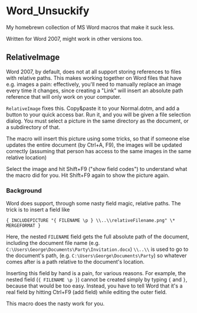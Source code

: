Word_Unsuckify
==============

My homebrewn collection of MS Word macros that make it suck less.

Written for Word 2007, might work in other versions too.

RelativeImage
-------------

Word 2007, by default, 
does not at all support storing references to files with relative paths. 
This makes working together on Word files that have e.g. images a pain: 
effectively, you'll need to manually replace an image every time it changes, 
since creating a "Link" will insert an absolute path reference that will only work on your computer.

`RelativeImage` fixes this. 
Copy&paste it to your Normal.dotm, and add a button to your quick access bar.
Run it, and you will be given a file selection dialog. 
You must select a picture in the same directory as the document, or a subdirectory of that.

The macro will insert this picture using some tricks, 
so that if someone else updates the entire document (by Ctrl+A, F9),
the images will be updated correctly 
(assuming that person has access to the same images in the same relative location)

Select the image and hit Shift+F9 ("show field codes") to understand what the macro did for you. 
Hit Shift+F9 again to show the picture again.


### Background

Word does support, 
through some nasty field magic, 
relative paths. 
The trick is to insert a field like

    { INCLUDEPICTURE "{ FILENAME \p } \\..\\relativeFilename.png" \* MERGEFORMAT }

Here, the nested `FILENAME` field gets the full absolute path of the document, 
including the document file name
(e.g. `C:\Users\George\Documents\Party\Invitation.docx`)
`\\..\\` is used to go to the document's path, 
(e.g. `C:\Users\George\Documents\Party`)
so whatever comes after is a path relative to the document's location.

Inserting this field by hand is a pain, for various reasons.
For example, the nested field (`{ FILENAME \p }`) cannot be created simply by typing `{` and `}`,
because that would be too easy. 
Instead, you have to tell Word that it's a real field by hitting Ctrl+F9 (add field) 
while editing the outer field.

This macro does the nasty work for you.
